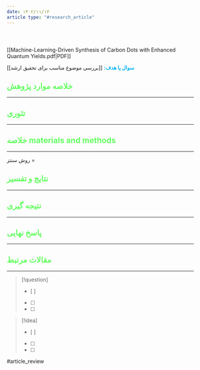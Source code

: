 ```yaml
---
date: ۱۴۰۲/۱۱/۱۳
article type: "#research_article"
---
```


```bibtex




```

[[Machine-Learning-Driven Synthesis of Carbon Dots with Enhanced Quantum Yields.pdf|PDF]]

**<span style="color:#00b0f0">سوال یا هدف:</span>**
[[بررسی موضوع مناسب برای تحقیق ارشد]]


## <span style="color:#64ff61">خلاصه موارد پژوهش</span>
---

## <span style="color:#64ff61">تئوری</span>
---



## <span style="color:#64ff61">خلاصه materials and methods</span>
---

روش سنتز = 



## <span style="color:#64ff61"> نتایج و تفسیر</span>
---



## <span style="color:#64ff61">نتیجه گیری</span>
---



## <span style="color:#64ff61">پاسخ نهایی</span>
---




## <span style="color:#64ff61">مقالات مرتبط</span>
---





> [!question] 
>- [ ] 
>- [ ]  
>- [ ] 


> [!idea] 
> - [ ] 
>- [ ] 
>- [ ] 



#article_review
